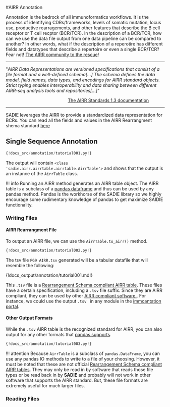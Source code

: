 
#AIRR Annotation

Annotation is the bedrock of all immunoformatics workflows. It is the process of identifying CDRs/frameworks, levels of somatic mutation, locus use, productive rearragements, and other features that describe the B cell receptor or T cell recptor (BCR/TCR). In the description of a BCR/TCR, how can we use the data file output from one data pipeline can be compared to another? In other words, what if the description of a reperotire has different fields and datatypes that describe a repertoire or even a single BCR/TCR? Fear not! [The AIRR community to the rescue](https://docs.airr-community.org/en/stable/)!

---

"_AIRR Data Representations are versioned specifications that consist of a file format and a well-defined schema[...] The schema defines the data model, field names, data types, and encodings for AIRR standard objects. Strict typing enables interoperability and data sharing between different AIRR-seq analysis tools and repositories[...]_"

<a href='https://docs.airr-community.org/en/stable/datarep/overview.html'><div style="text-align: right; margin-right: 10%;"> The AIRR Standards 1.3 documentation </div></a>

---

SADIE leverages the AIRR to provide a standardized data representation for BCRs. You can read all the fields and values in the AIRR Rearrangment shema standard [here](https://docs.airr-community.org/en/stable/datarep/rearrangements.html#fields)

## Single Sequence Annotation

```Python
{!docs_src/annotation/tutorial001.py!}

```

The output will contain `<class 'sadie.airr.airrtable.airrtable.AirrTable'>` and shows that the output is an instance of the `AirrTable` class.

!!! info
    Running an AIRR method generates an AIRR table object. The AIRR table is a subclass of a [pandas dataframe](https://pandas.pydata.org/docs/reference/api/pandas.DataFrame.html) and thus can be used by any pandas method. Pandas is the workhorse of the SADIE library so we highly encourage some rudimentary knowledge of pandas to get maximize SAIDIE functionality.

### Writing Files

#### AIRR Rearrangment File

To output an AIRR file, we can use the `AirrTable.to_airr()` method.

```Python hl_lines="13 16-17"
{!docs_src/annotation/tutorial002.py!}
```

The tsv file `PG9 AIRR.tsv` generated will be a tabular datafile that will resemble the following:

{!docs_output/annotation/tutorial001.md!}

This `.tsv` file is a [Rearrangement Schema compliant AIRR table](https://docs.airr-community.org/en/stable/datarep/rearrangements.html#file-format-specification). These files have a certain specification, including a `.tsv` file suffix. Since they are AIRR compliant, they can be used by other [AIRR compliant software.](https://docs.airr-community.org/en/stable/resources/rearrangement_support.html). For instance, we could use the output `.tsv ` in any module in the [immcantation portal](https://immcantation.readthedocs.io/en/stable/).

#### Other Output Formats

While the `.tsv` AIRR table is the recognized standard for AIRR, you can also output for any other formats that [pandas supports](https://pandas.pydata.org/pandas-docs/stable/user_guide/io.html).


```Python hl_lines="13 16 19 22 25 28"
{!docs_src/annotation/tutorial003.py!}
```
!!! attention
    Because `AirrTable` is a subclass of `pandas.DataFrame`, you can use any pandas IO methods to write to a file of your choosing. However, it must be noted that these are not official [Rearrangement Schema compliant AIRR tables](https://docs.airr-community.org/en/stable/datarep/rearrangements.html#file-format-specification). They may only be read in by software that reads those file types or be read back in by **SADIE** and probably will not work in other software that supports the AIRR standard. But, these file formats are extremely useful for much larger files.

### Reading Files
